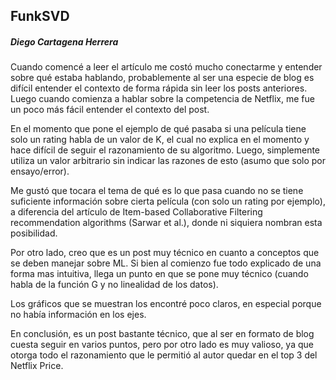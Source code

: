 ## FunkSVD
##### Diego Cartagena Herrera

Cuando comencé a leer el artículo me costó mucho conectarme y entender sobre qué estaba hablando, probablemente al ser una especie de blog es difícil entender el contexto de forma rápida sin leer los posts anteriores.
Luego cuando comienza a hablar sobre la competencia de Netflix, me fue un poco más fácil entender el contexto del post.

En el momento que pone el ejemplo de qué pasaba si una película tiene solo un rating habla de un valor de K, el cual no explica en el momento y hace difícil de seguir el razonamiento de su algoritmo. Luego, simplemente utiliza un valor arbitrario sin indicar las razones de esto (asumo que solo por ensayo/error).

Me gustó que tocara el tema de qué es lo que pasa cuando no se tiene suficiente información sobre cierta película (con solo un rating por ejemplo), a diferencia del artículo de Item-based Collaborative Filtering recommendation algorithms (Sarwar et al.), donde ni siquiera nombran esta posibilidad.

Por otro lado, creo que es un post muy técnico en cuanto a conceptos que se deben manejar sobre ML. Si bien al comienzo fue todo explicado de una forma mas intuitiva, llega un punto en que se pone muy técnico (cuando habla de la función G y no linealidad de los datos).

Los gráficos que se muestran los encontré poco claros, en especial porque no había información en los ejes.

En conclusión, es un post bastante técnico, que al ser en formato de blog cuesta seguir en varios puntos, pero por otro lado es muy valioso, ya que otorga todo el razonamiento que le permitió al autor quedar en el top 3 del Netflix Price.

